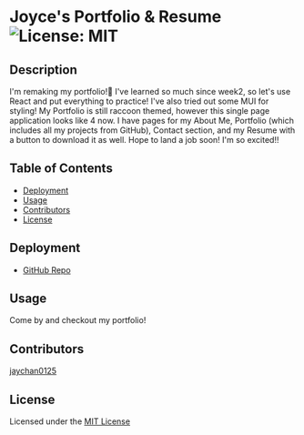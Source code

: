
# Joyce's Portfolio & Resume ![License: MIT](https://img.shields.io/badge/License-MIT-yellow.svg)

## Description 
I'm remaking my portfolio!🦝 I've learned so much since week2, so let's use React and put everything to practice! I've also tried out some MUI for styling! My Portfolio is still raccoon themed, however this single page application looks like 4 now. I have pages for my About Me, Portfolio (which includes all my projects from GitHub), Contact section, and my Resume with a button to download it as well. Hope to land a job soon! I'm so excited!!

## Table of Contents 
- [Deployment](#deployment)
- [Usage](#usage)
- [Contributors](#contributors)
- [License](#license)

## Deployment
- [GitHub Repo](https://github.com/jaychan0125/Joyces-React-Portfolio)  
<!-- - [Heroku](https://joycechanportfolio-534735ab9eb5.herokuapp.com/)  -->

## Usage
Come by and checkout my portfolio!

## Contributors
[jaychan0125](https://github.com/jaychan0125)

## License
Licensed under the [MIT License](https://opensource.org/licenses/MIT)

